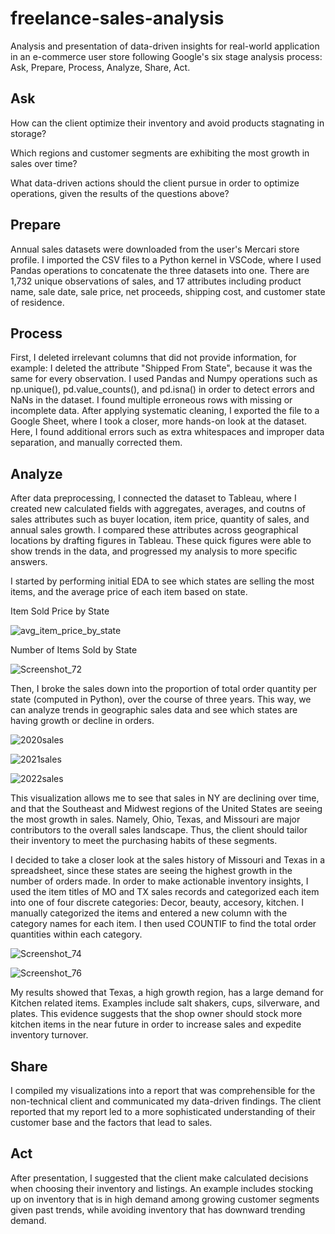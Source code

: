 # freelance-sales-analysis
 Analysis and presentation of data-driven insights for real-world application in an e-commerce user store following Google's six stage analysis process: Ask, Prepare, Process, Analyze, Share, Act.
 
## Ask

How can the client optimize their inventory and avoid products stagnating in storage?

Which regions and customer segments are exhibiting the most growth in sales over time?

What data-driven actions should the client pursue in order to optimize operations, given the results of the questions above?

## Prepare

Annual sales datasets were downloaded from the user's Mercari store profile. I imported the CSV files to a Python kernel in VSCode, where I used Pandas operations to concatenate the three datasets into one. There are 1,732 unique observations of sales, and 17 attributes including product name, sale date, sale price, net proceeds, shipping cost, and customer state of residence. 

## Process

First, I deleted irrelevant columns that did not provide information, for example: I deleted the attribute "Shipped From State", because it was the same for every observation. I used Pandas and Numpy operations such as np.unique(), pd.value_counts(), and pd.isna() in order to detect errors and NaNs in the dataset. I found multiple erroneous rows with missing or incomplete data. After applying systematic cleaning, I exported the file to a Google Sheet, where I took a closer, more hands-on look at the dataset. Here, I found additional errors such as extra whitespaces and improper data separation, and manually corrected them. 

## Analyze

After data preprocessing, I connected the dataset to Tableau, where I created new calculated fields with aggregates, averages, and coutns of sales attributes such as buyer location, item price, quantity of sales, and annual sales growth. I compared these attributes across geographical locations by drafting figures in Tableau. These quick figures were able to show trends in the data, and progressed my analysis to more specific answers.

I started by performing initial EDA to see which states are selling the most items, and the average price of each item based on state.

Item Sold Price by State

![avg_item_price_by_state](https://user-images.githubusercontent.com/58805376/177470027-84a335ed-1f0a-432e-b46c-b0d011c8c8db.png)

Number of Items Sold by State

![Screenshot_72](https://user-images.githubusercontent.com/58805376/177470562-aab92861-51d5-46af-a2fb-3f7345f8ca33.png)

Then, I broke the sales down into the proportion of total order quantity per state (computed in Python), over the course of three years. This way, we can analyze trends in geographic sales data and see which states are having growth or decline in orders.

![2020sales](https://user-images.githubusercontent.com/58805376/177620066-dd8880e8-a26c-48d2-9b89-775844e3196f.png)

![2021sales](https://user-images.githubusercontent.com/58805376/177620108-600f2682-b837-4428-a465-0997d1a6f9de.png)

![2022sales](https://user-images.githubusercontent.com/58805376/177620117-a342e1a8-1c1e-4e8f-8e29-2b34cd104cee.png)

This visualization allows me to see that sales in NY are declining over time, and that the Southeast and Midwest regions of the United States are seeing the most growth in sales. Namely, Ohio, Texas, and Missouri are major contributors to the overall sales landscape. Thus, the client should tailor their inventory to meet the purchasing habits of these segments.

I decided to take a closer look at the sales history of Missouri and Texas in a spreadsheet, since these states are seeing the highest growth in the number of orders made. In order to make actionable inventory insights, I used the item titles of MO and TX sales records and categorized each item into one of four discrete categories: Decor, beauty, accesory, kitchen. I manually categorized the items and entered a new column with the category names for each item. I then used COUNTIF to find the total order quantities within each category.

![Screenshot_74](https://user-images.githubusercontent.com/58805376/178850894-c897aaba-738a-4516-b230-2a7c3f2ec27d.png)

![Screenshot_76](https://user-images.githubusercontent.com/58805376/180568080-ab18bdfd-119b-4538-8faa-c5d2557d5969.png)

My results showed that Texas, a high growth region, has a large demand for Kitchen related items. Examples include salt shakers, cups, silverware, and plates. This evidence suggests that the shop owner should stock more kitchen items in the near future in order to increase sales and expedite inventory turnover. 

## Share

I compiled my visualizations into a report that was comprehensible for the non-technical client and communicated my data-driven findings. The client reported that my report led to a more sophisticated understanding of their customer base and the factors that lead to sales. 

## Act

After presentation, I suggested that the client make calculated decisions when choosing their inventory and listings. An example includes stocking up on inventory that is in high demand among growing customer segments given past trends, while avoiding inventory that has downward trending demand.


